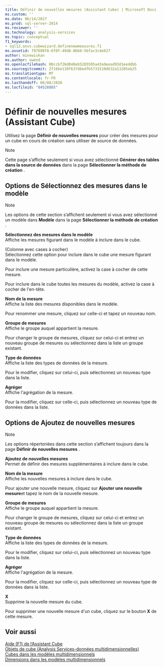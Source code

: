 ```yaml
---
title: Définir de nouvelles mesures (Assistant Cube) | Microsoft Docs
ms.custom: ''
ms.date: 06/14/2017
ms.prod: sql-server-2014
ms.reviewer: ''
ms.technology: analysis-services
ms.topic: conceptual
f1_keywords:
- sql12.asvs.cubewizard.definenewmeasures.f1
ms.assetid: f97698f8-6f0f-49d8-86b0-5bfac3c4e627
author: minewiskan
ms.author: owend
ms.openlocfilehash: 00ccbf26d040eb5285595a43a9eead93d1eeddbb
ms.sourcegitcommit: 2f166e139f637d6edfb5731510d632a13205eb25
ms.translationtype: MT
ms.contentlocale: fr-FR
ms.lasthandoff: 06/08/2020
ms.locfileid: "84528805"
---
```

# <a name="define-new-measures-cube-wizard"></a>Définir de nouvelles mesures (Assistant Cube)
  Utilisez la page **Définir de nouvelles mesures** pour créer des mesures pour un cube en cours de création sans utiliser de source de données.  
  
> [!NOTE]  
>  Cette page s’affiche seulement si vous avez sélectionné **Générer des tables dans la source de données** dans la page **Sélectionner la méthode de création** .  
  
## <a name="select-measures-from-template-options"></a>Options de Sélectionnez des mesures dans le modèle  
  
> [!NOTE]  
>  Les options de cette section s’affichent seulement si vous avez sélectionné un modèle dans **Modèle** dans la page **Sélectionner la méthode de création** .  
  
 **Sélectionnez des mesures dans le modèle**  
 Affiche les mesures figurant dans le modèle à inclure dans le cube.  
  
 (Colonne avec cases à cocher)  
 Sélectionnez cette option pour inclure dans le cube une mesure figurant dans le modèle.  
  
 Pour inclure une mesure particulière, activez la case à cocher de cette mesure.  
  
 Pour inclure dans le cube toutes les mesures du modèle, activez la case à cocher de l'en-tête.  
  
 **Nom de la mesure**  
 Affiche la liste des mesures disponibles dans le modèle.  
  
 Pour renommer une mesure, cliquez sur celle-ci et tapez un nouveau nom.  
  
 **Groupe de mesures**  
 Affiche le groupe auquel appartient la mesure.  
  
 Pour changer le groupe de mesures, cliquez sur celui-ci et entrez un nouveau groupe de mesures ou sélectionnez dans la liste un groupe existant.  
  
 **Type de données**  
 Affiche la liste des types de données de la mesure.  
  
 Pour le modifier, cliquez sur celui-ci, puis sélectionnez un nouveau type dans la liste.  
  
 **Agréger**  
 Affiche l'agrégation de la mesure.  
  
 Pour la modifier, cliquez sur celle-ci, puis sélectionnez un nouveau type de données dans la liste.  
  
## <a name="add-new-measures-options"></a>Options de Ajoutez de nouvelles mesures  
  
> [!NOTE]  
>  Les options répertoriées dans cette section s’affichent toujours dans la page **Définir de nouvelles mesures** .  
  
 **Ajoutez de nouvelles mesures**  
 Permet de définir des mesures supplémentaires à inclure dans le cube.  
  
 **Nom de la mesure**  
 Affiche les nouvelles mesures à inclure dans le cube.  
  
 Pour ajouter une nouvelle mesure, cliquez sur **Ajouter une nouvelle mesure**et tapez le nom de la nouvelle mesure.  
  
 **Groupe de mesures**  
 Affiche le groupe auquel appartient la mesure.  
  
 Pour changer le groupe de mesures, cliquez sur celui-ci et entrez un nouveau groupe de mesures ou sélectionnez dans la liste un groupe existant.  
  
 **Type de données**  
 Affiche la liste des types de données de la mesure.  
  
 Pour le modifier, cliquez sur celui-ci, puis sélectionnez un nouveau type dans la liste.  
  
 **Agréger**  
 Affiche l'agrégation de la mesure.  
  
 Pour la modifier, cliquez sur celle-ci, puis sélectionnez un nouveau type de données dans la liste.  
  
 **X**  
 Supprime la nouvelle mesure du cube.  
  
 Pour supprimer une nouvelle mesure d'un cube, cliquez sur le bouton **X** de cette mesure.  
  
## <a name="see-also"></a>Voir aussi  
 [Aide (F1) de l’Assistant Cube](cube-wizard-f1-help.md)   
 [Objets de cube &#40;Analysis Services-données multidimensionnelles&#41;](multidimensional-models-olap-logical-cube-objects/cube-objects-analysis-services-multidimensional-data.md)   
 [Cubes dans les modèles multidimensionnels](multidimensional-models/cubes-in-multidimensional-models.md)   
 [Dimensions dans les modèles multidimensionnels](multidimensional-models/dimensions-in-multidimensional-models.md)  
  
  
